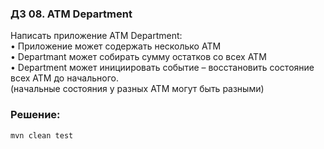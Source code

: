 ### ДЗ 08. ATM Department
Написать приложение ATM Department:<br />    • Приложение может содержать несколько ATM<br />    • Departmant может собирать сумму остатков со всех ATM<br />    • Department может инициировать событие – восстановить состояние всех ATM до начального.<br />      (начальные состояния у разных ATM могут быть разными)

### Решение:
```
mvn clean test
```
